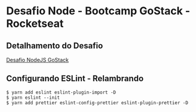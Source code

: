 # Desafio Node - Bootcamp GoStack - Rocketseat

## Detalhamento do Desafio

[Desafio NodeJS GoStack](https://github.com/Rocketseat/bootcamp-gostack-desafios/tree/master/desafio-conceitos-nodejs)

## Configurando ESLint - Relambrando

```console
$ yarn add eslint eslint-plugin-import -D
$ yarn eslint --init
$ yarn add prettier eslint-config-prettier eslint-plugin-prettier -D
```

